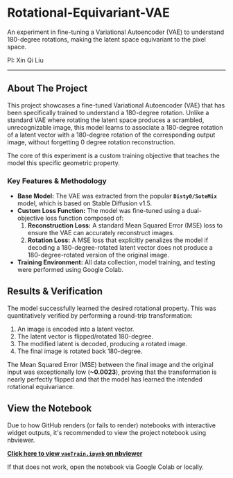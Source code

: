 # Rotational-Equivariant-VAE

An experiment in fine-tuning a Variational Autoencoder (VAE) to understand 180-degree rotations, making the latent space equivariant to the pixel space.

PI: Xin Qi Liu

---

## About The Project

This project showcases a fine-tuned Variational Autoencoder (VAE) that has been specifically trained to understand a 180-degree rotation. Unlike a standard VAE where rotating the latent space produces a scrambled, unrecognizable image, this model learns to associate a 180-degree rotation of a latent vector with a 180-degree rotation of the corresponding output image, without forgetting 0 degree rotation reconstruction.

The core of this experiment is a custom training objective that teaches the model this specific geometric property.

### Key Features & Methodology
* **Base Model:** The VAE was extracted from the popular **`Disty0/SoteMix`** model, which is based on Stable Diffusion v1.5.
* **Custom Loss Function:** The model was fine-tuned using a dual-objective loss function composed of:
    1.  **Reconstruction Loss:** A standard Mean Squared Error (MSE) loss to ensure the VAE can accurately reconstruct images.
    2.  **Rotation Loss:** A MSE loss that explicitly penalizes the model if decoding a 180-degree-rotated latent vector does not produce a 180-degree-rotated version of the original image.
* **Training Environment:** All data collection, model training, and testing were performed using Google Colab.

## Results & Verification

The model successfully learned the desired rotational property. This was quantitatively verified by performing a round-trip transformation:
1.  An image is encoded into a latent vector.
2.  The latent vector is flipped/rotated 180-degree.
3.  The modified latent is decoded, producing a rotated image.
4.  The final image is rotated back 180-degree.

The Mean Squared Error (MSE) between the final image and the original input was exceptionally low (**~0.0023**), proving that the transformation is nearly perfectly flipped and that the model has learned the intended rotational equivariance.

## View the Notebook

Due to how GitHub renders (or fails to render) notebooks with interactive widget outputs, it's recommended to view the project notebook using nbviewer.

**[Click here to view `vaeTrain.ipynb` on nbviewer](https://nbviewer.org/github/alfredchleong/Rotational-Equivariant-VAE/main/blob/vaeTrain.ipynb)**

If that does not work, open the notebook via Google Colab or locally.
